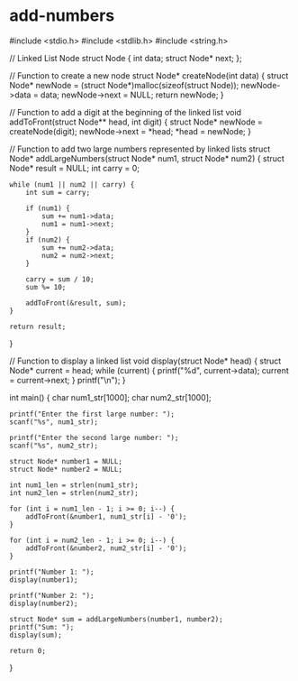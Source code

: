 # add-numbers
#include <stdio.h>
#include <stdlib.h>
#include <string.h>

// Linked List Node
struct Node {
    int data;
    struct Node* next;
};

// Function to create a new node
struct Node* createNode(int data) {
    struct Node* newNode = (struct Node*)malloc(sizeof(struct Node));
    newNode->data = data;
    newNode->next = NULL;
    return newNode;
}

// Function to add a digit at the beginning of the linked list
void addToFront(struct Node** head, int digit) {
    struct Node* newNode = createNode(digit);
    newNode->next = *head;
    *head = newNode;
}

// Function to add two large numbers represented by linked lists
struct Node* addLargeNumbers(struct Node* num1, struct Node* num2) {
    struct Node* result = NULL;
    int carry = 0;

    while (num1 || num2 || carry) {
        int sum = carry;

        if (num1) {
            sum += num1->data;
            num1 = num1->next;
        }
        if (num2) {
            sum += num2->data;
            num2 = num2->next;
        }

        carry = sum / 10;
        sum %= 10;

        addToFront(&result, sum);
    }

    return result;
}

// Function to display a linked list
void display(struct Node* head) {
    struct Node* current = head;
    while (current) {
        printf("%d", current->data);
        current = current->next;
    }
    printf("\n");
}

int main() {
    char num1_str[1000];
    char num2_str[1000];

    printf("Enter the first large number: ");
    scanf("%s", num1_str);

    printf("Enter the second large number: ");
    scanf("%s", num2_str);

    struct Node* number1 = NULL;
    struct Node* number2 = NULL;

    int num1_len = strlen(num1_str);
    int num2_len = strlen(num2_str);

    for (int i = num1_len - 1; i >= 0; i--) {
        addToFront(&number1, num1_str[i] - '0');
    }

    for (int i = num2_len - 1; i >= 0; i--) {
        addToFront(&number2, num2_str[i] - '0');
    }

    printf("Number 1: ");
    display(number1);

    printf("Number 2: ");
    display(number2);

    struct Node* sum = addLargeNumbers(number1, number2);
    printf("Sum: ");
    display(sum);

    return 0;
}
